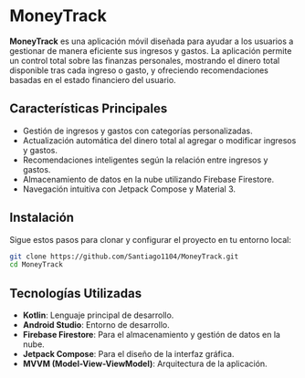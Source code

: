 # MoneyTrack

**MoneyTrack** es una aplicación móvil diseñada para ayudar a los usuarios a gestionar de manera eficiente sus ingresos y gastos. La aplicación permite un control total sobre las finanzas personales, mostrando el dinero total disponible tras cada ingreso o gasto, y ofreciendo recomendaciones basadas en el estado financiero del usuario.

## Características Principales

- Gestión de ingresos y gastos con categorías personalizadas.
- Actualización automática del dinero total al agregar o modificar ingresos y gastos.
- Recomendaciones inteligentes según la relación entre ingresos y gastos.
- Almacenamiento de datos en la nube utilizando Firebase Firestore.
- Navegación intuitiva con Jetpack Compose y Material 3.
  
## Instalación

Sigue estos pasos para clonar y configurar el proyecto en tu entorno local:

```bash
git clone https://github.com/Santiago1104/MoneyTrack.git
cd MoneyTrack
```

## Tecnologías Utilizadas

- **Kotlin**: Lenguaje principal de desarrollo.
- **Android Studio**: Entorno de desarrollo.
- **Firebase Firestore**: Para el almacenamiento y gestión de datos en la nube.
- **Jetpack Compose**: Para el diseño de la interfaz gráfica.
- **MVVM (Model-View-ViewModel)**: Arquitectura de la aplicación.
